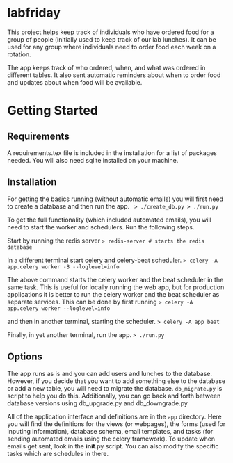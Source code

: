 # labfriday

This project helps keep track of individuals who have ordered food for a group of people (initially used to keep track of our lab lunches).
It can be used for any group where individuals need to order food each week on a rotation. 

The app keeps track of who ordered, when, and what was ordered in different tables. It also sent automatic reminders about when to 
order food and updates about when food will be available.



# Getting Started

## Requirements
A requirements.tex file is included in the installation for a list of packages needed.
You will also need sqlite installed on your machine.

## Installation
For getting the basics running (without automatic emails) you will first need to create a database and then run the app. 
    ``` 
    > ./create_db.py
    > ./run.py
    ```
    
To get the full functionality (which included automated emails), you will need to start the worker and schedulers. Run the following steps.

Start by running the redis server
    ```> redis-server # starts the redis database```

In a different terminal start celery and celery-beat scheduler.
    ```> celery -A app.celery worker -B --loglevel=info```

The above command starts the celery worker and the beat scheduler in the same task. This is useful for locally running the web app, but for production applications it is better to run the celery worker and the beat scheduler as separate services. This can be done by first running
    ```> celery -A app.celery worker --loglevel=info```

and then in another terminal, starting the scheduler.
    ```> celery -A app beat```


Finally, in yet another terminal, run the app.
    ```> ./run.py```

## Options 
The app runs as is and you can add users and lunches to the database. However, if you decide that you want to add something else
to the database or add a new table, you will need to migrate the database. ```db_migrate.py``` is script to help you do this. Additionally,
you can go back and forth between database versions using db_upgrade.py and db_downgrade.py

All of the application interface and definitions are in the ```app``` directory. Here you will find the definitions for the views (or 
webpages), the forms (used for inputing information), database schema, email templates, and tasks (for sending automated emails using 
the celery framework). To update when emails get sent, look in the __init__.py script. You can also modify the specific tasks which are schedules in there.
